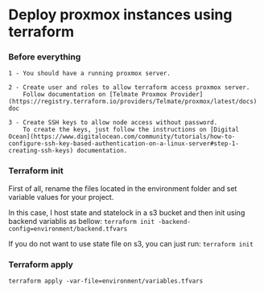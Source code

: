 # Deploy proxmox instances using terraform

### Before everything
    1 - You should have a running proxmox server.

    2 - Create user and roles to allow terraform access proxmox server.
        Follow documentation on [Telmate Proxmox Provider](https://registry.terraform.io/providers/Telmate/proxmox/latest/docs) doc

    3 - Create SSH keys to allow node access without password.
        To create the keys, just follow the instructions on [Digital Ocean](https://www.digitalocean.com/community/tutorials/how-to-configure-ssh-key-based-authentication-on-a-linux-server#step-1-creating-ssh-keys) documentation.

### Terraform init
First of all, rename the files located in the environment folder and set variable values for your project.

In this case, I host state and statelock in a s3 bucket and then init using backend variablis as bellow:
`terraform init -backend-config=environment/backend.tfvars`

If you do not want to use state file on s3, you can just run: 
`terraform init`

### Terraform apply

`terraform apply -var-file=environment/variables.tfvars`